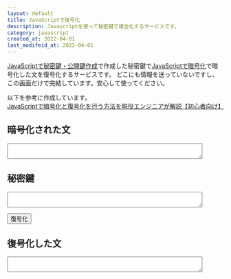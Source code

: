 ```yaml
---
layout: default
title: JavaScriptで復号化
description: Javascriptを使って秘密鍵で複合化するサービスです。
category: javascript
created_at: 2022-04-01
last_modifeid_at: 2022-04-01
---
```

<script src="https://cdn.jsdelivr.net/gh/mtaketani113/cryptico@1.0.1/cryptico.min.js"></script> 

<script type="text/JavaScript">
  
  $(function(){

    var splitData = document.cookie.split("; ").filter(s => s.startsWith("_privateKey="))

    if(splitData.length > 0){
      let privateKey = splitData[0].split("=")[1]
      $("#rsaKeyString").val(publicKey);
    }

    $("#decrypt").click(() => {
      let encryptText = $("#encryptText").val();
      let rsaKeyString = $("#rsaKeyString").val();

      let rsaKey = cryptico.parseStringToRsaKey(rsaKeyString);
      
      var decryptionResult = cryptico.decrypt(encryptText, rsaKey);
      $("#decryptText").val(decryptionResult.plaintext);
    });
  });

</script>

[JavaScriptで秘密鍵・公開鍵作成](/it/javascript/javascriptRSA.html)で作成した秘密鍵で[JavaScriptで暗号化](/it/javascript/javascriptRSAencrypt.html)で暗号化した文を復号化するサービスです。
どこにも情報を送っていないですし、この画面だけで完結しています。安心して使ってください。

以下を参考に作成しています。  
[JavaScriptで暗号化と復号化を行う方法を現役エンジニアが解説【初心者向け】](https://techacademy.jp/magazine/21244)

## 暗号化された文

<textarea id="encryptText" style="width: 90%;"></textarea>

## 秘密鍵

<textarea id="rsaKeyString" style="width: 90%;"></textarea>

<button id="decrypt">復号化</button>

## 復号化した文

<textarea readonly id="decryptText" style="width: 90%;"></textarea>